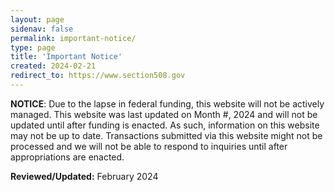 ```yaml
---
layout: page
sidenav: false
permalink: important-notice/
type: page
title: 'Important Notice'
created: 2024-02-21
redirect_to: https://www.section508.gov
---
```

<strong class="text-secondary-darker">NOTICE</strong>: Due to the lapse in federal funding, this website will not be actively managed. This website was last updated on Month #, 2024 and will not be updated until after funding is enacted. As such, information on this website may not be up to date. Transactions submitted via this website might not be processed and we will not be able to respond to inquiries until after appropriations are enacted.

**Reviewed/Updated:** February 2024